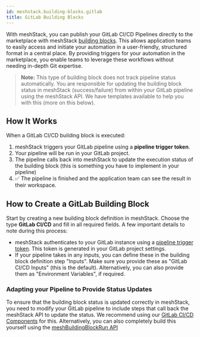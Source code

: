 ```yaml
---
id: meshstack.building-blocks.gitlab
title: GitLab Building Blocks
---
```


With meshStack, you can publish your GitLab CI/CD Pipelines directly to the marketplace with meshStack
[building blocks](administration.building-blocks.md). This allows application teams
to easily access and initiate your automation in a user-friendly, structured format in a central place.
By providing triggers for your automation in the marketplace, you enable teams to leverage these workflows without needing in-depth Git expertise.

> **Note:** This type of building block does not track pipeline status automatically.
> You are responsible for updating the building block status in meshStack (success/failure)
> from within your GitLab pipeline using the meshStack API. We have templates available to help you with this (more on this below).

## How It Works

When a GitLab CI/CD building block is executed:

1. meshStack triggers your GitLab pipeline using a **pipeline trigger token**.
2. Your pipeline will be run in your GitLab project.
3. The pipeline calls back into meshStack to update the execution status of the building block (this is something you have to implement in your pipeline)
4. ✅ The pipeline is finished and the application team can see the result in their workspace.

## How to Create a GitLab Building Block

Start by creating a new building block definition in meshStack. Choose the type **GitLab CI/CD** and fill in all required fields.
A few important details to note during this process:

- meshStack authenticates to your GitLab instance using a [pipeline trigger token](https://docs.gitlab.com/ci/triggers/#create-a-pipeline-trigger-token). This token is generated in your GitLab project settings.
- If your pipeline takes in any inputs, you can define these in the building block definition step "Inputs".
  Make sure you provide these as "GitLab CI/CD Inputs" (this is the default).
  Alternatively, you can also provide them as "Environment Variables", if required.

### Adapting your Pipeline to Provide Status Updates

To ensure that the building block status is updated correctly in meshStack, you need to modify your GitLab pipeline to
include steps that call back the meshStack API to update the status. We recommend using our
[GitLab CI/CD Components](https://gitlab.com/meshcloud/meshstack-integration) for this. Alternatively, you
can also completely build this yourself using the [meshBuildingBlockRun API](pathname:///api/index.html#mesh_buildingblockrun)

<!-- TODO HENRY TEMPLATES -->
